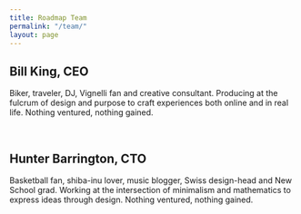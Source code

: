 ```yaml
---
title: Roadmap Team
permalink: "/team/"
layout: page
---
```


## Bill King, CEO

Biker, traveler, DJ, Vignelli fan and creative consultant. Producing at the fulcrum of design and purpose to craft experiences both online and in real life. Nothing ventured, nothing gained.

&nbsp;

## Hunter Barrington, CTO

Basketball fan, shiba-inu lover, music blogger, Swiss design-head and New School grad. Working at the intersection of minimalism and mathematics to express ideas through design. Nothing ventured, nothing gained.
